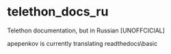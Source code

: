 # telethon_docs_ru
Telethon documentation, but in Russian [UNOFFCICIAL]

apepenkov is currently translating readthedocs\basic
